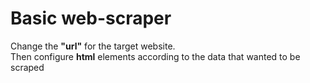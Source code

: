 # Basic web-scraper

Change the **"url"** for the target website.\
Then configure **html** elements according to the data that wanted to be scraped

